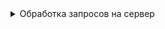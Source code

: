 

<details>

  <summary>Обработка запросов на сервер</summary>

Для обработки запросов на сервер был создан файл api.ts в директории rslang\src\api.

 В файле создан объект с лаконичным названием api и всеми методами, которые экспортировались в другие части проекта.
 
Ниже приведён пример кода для отправления солова юзера на сервер:
  

  ```javascript

 async CreateUserWord(userId: string, wordID: string, value: IUserWords): Promise<IUserWords | undefined> {
    try {
      const response = await fetch(`${apiPath}${usersEndpoint}/${userId}/${wordsEndpoint}/${wordID}`, {
        method: 'POST',
        credentials: 'same-origin',
        headers: {
          Authorization: `Bearer ${storage.user?.token}`,
          Accept: 'application/json',
          'Content-Type': 'application/json',
        },
        body: JSON.stringify(value),
      });
      if (response.ok) {
        return await response.json() as IUserWords;
      } else {
        console.log(response.statusText);
        return await Promise.reject(new Error(response.statusText));
      }
    } catch (error) {
      throw new Error('Error creating user word');
    }
  },

  ```


</details>